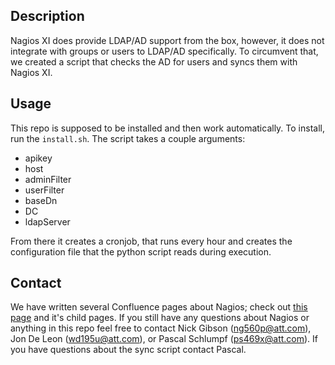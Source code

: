 ## Description
Nagios XI does provide LDAP/AD support from the box, however, it does not integrate with groups or users to LDAP/AD specifically. To circumvent that, we created a script that checks the AD for users and syncs them with Nagios XI.

## Usage
This repo is supposed to be installed and then work automatically. To install, run the `install.sh`. The script takes a couple arguments:
- apikey
- host
- adminFilter
- userFilter
- baseDn
- DC
- ldapServer

From there it creates a cronjob, that runs every hour and creates the configuration file that the python script reads during execution.

## Contact
We have written several Confluence pages about Nagios; check out [this page](http://egconfluence.dtveng.net/display/DFWQL/Nagios) and it's child pages. If you still have any questions about Nagios or anything in this repo feel free to contact Nick Gibson (ng560p@att.com), Jon De Leon (wd195u@att.com), or Pascal Schlumpf (ps469x@att.com). If you have questions about the sync script contact Pascal.